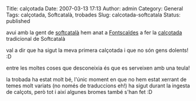 Title: calçotada
Date: 2007-03-13 17:13
Author: admin
Category: General
Tags: calçotada, Softcatalà, trobades
Slug: calcotada-softcatala
Status: published

avui amb la gent de <a href="http://www.softcatala.cat" target="_blank" rel="noopener">softcatalà</a> hem anat a <a href="http://ca.wikipedia.org/wiki/Fontscaldes" target="_blank" rel="noopener">Fontscaldes</a> a fer la <a href="http://ca.wikipedia.org/wiki/Cal%C3%A7otada" target="_blank" rel="noopener">calçotada</a> tradicional de Softcatalà

val a dir que ha sigut la meva primera calçotada i que no són gens dolents! :D

entre les moltes coses que desconeixia és que es serveixen amb una teula!

la trobada ha estat molt bé, l'únic moment en que no hem estat xerrant de temes molt variats (no només de traduccions eh!) ha sigut durant la ingesta de calçots, però tot i així algunes bromes també s'han fet :D
